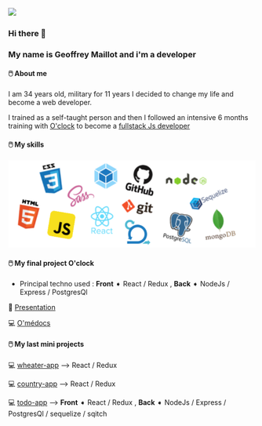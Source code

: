 ![](https://media.giphy.com/media/citBl9yPwnUOs/source.gif)
### Hi there 👋 
### My name is Geoffrey Maillot and i'm a developer 

#### &#128433;&#65039; About me 

I am 34 years old, military for 11 years I decided to change my life and become a web developer.

I trained as a self-taught person and then I followed an intensive 6 months training with [O'clock](https://oclock.io/) to become a [fullstack Js developer](https://oclock.io/formations/developpeur-web-fullstack-javascript)



#### &#128433;&#65039; My skills
![Logos](/img/Logos.png)

####  &#128433;&#65039; My final project O'clock
  - Principal techno used : **Front** ➧ React / Redux , **Back** ➧ NodeJs / Express / PostgresQl
  
  🎥 [Presentation](https://youtu.be/XliSnSJouJs?t=3988) 

&#128187; [O'médocs](https://o-medocs.xyz/)

####  &#128433;&#65039; My last mini projects

&#128187; [wheater-app](http://jojo-wheater-app.surge.sh/) --> React / Redux

&#128187; [country-app](http://jojo-country-app.surge.sh/)  --> React / Redux

&#128187; [todo-app](https://todo-app.xyz/)  -->  **Front** ➧ React / Redux , **Back** ➧ NodeJs / Express / PostgresQl / sequelize / sqitch
